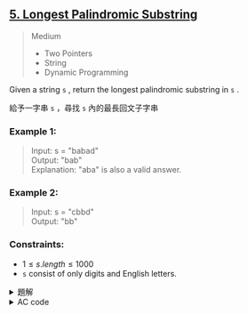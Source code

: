## [5. Longest Palindromic Substring](https://leetcode.com/problems/longest-palindromic-substring/)  

> Medium
> * Two Pointers  
> * String  
> * Dynamic Programming  

Given a string `s` , return the longest palindromic substring in `s` .  

給予一字串 `s` ，尋找 `s` 內的最長回文子字串  

### Example 1:  

> Input: s = "babad"  
> Output: "bab"  
> Explanation: "aba" is also a valid answer.  

### Example 2:  

> Input: s = "cbbd"  
> Output: "bb"  


### Constraints:  

* $1 \leq s.length \leq 1000$  
* `s` consist of only digits and English letters.  

<details>

<summary>題解</summary>

看到題目的第一眼 dp？  
如果 $s[i]=s[j]$ 並且 $j-i=1$ 或者 $dp[i+1][j-1]=1$（內部子串是回文）  
則將 $dp[i][j]$ 設置為 $1$  

```cpp
class Solution {
public:    
    string longestPalindrome(string s) {
        int siz=s.size();
        bool dp[siz][siz];
        for(int i=0;i<siz;i++){
            for(int j=0;j<siz;j++){
                dp[i][j]=0;
                if(i==j){
                    dp[i][j]=1;
                }
            }
        }
        string ans;
        ans+=s[0];
        for(int i=siz-2;i>=0;i--){
            for(int j=i+1;j<siz;j++){
                if(s[i]==s[j]){
                    if(j-i==1||dp[i+1][j-1]==1){
                        dp[i][j]=1;
                        if (ans.size()<j-i+1){
                            ans=s.substr(i,j-i+1);
                        }
                    }
                }
            }
        }
        
        return ans;
    }
};
```

<img width="669" alt="leet0005_0" src="https://github.com/user-attachments/assets/ee6e38b1-fd90-4330-a153-4dcdf025530f">  

* 空間複雜度： $O(n^2)$  
* 時間複雜度： $O(n^2)$  

雖然通過了測試，但是時間複雜度跟空間複雜度都不是很好  
所以稍微修改一下演算法  
把它從 dp 改成 中心擴展法  
從頭到尾枚舉中心點後，向前後擴展，檢查是否為回文  

```cpp
class Solution {
public:
    string longestPalindrome(string s) {
        int siz=s.size();
        int start=0,maxLen=1;

        for(int i=0;i<siz;i++){
            int len1=expandAroundCenter(s,i,i);
            int len2=expandAroundCenter(s,i,i+1);
            int len=max(len1,len2);

            if(len>maxLen){
                start=i-(len-1)/2;
                maxLen=len;
            }
        }

        return s.substr(start,maxLen);
    }

    int expandAroundCenter(string& s,int left,int right){
        while(left>=0&&right<s.size()&&s[left]==s[right]){
            left--;
            right++;
        }
        return right-left-1;
    }
};
```

<img width="669" alt="leet0005_1" src="https://github.com/user-attachments/assets/4feeb1d1-655b-4a69-8186-1cdcc86b5e9f">  

* 空間複雜度： $O(n^2)$  
* 時間複雜度： $O(1)$  

雖然說這樣子的時間複雜度是 $O(n^2)$  
但其實在實際執行的時候，可以減去很多明顯非回文的結果  
所以執行時間相對剛剛的程式碼短了不少  
而且空間複雜度也被壓縮到了 $O(1)$  

</details>

<details>

<summary>AC code</summary>

```cpp
class Solution {
public:
    string longestPalindrome(string s) {
        int siz=s.size();
        int start=0,maxLen=1;

        for(int i=0;i<siz;i++){
            int len1=expandAroundCenter(s,i,i);
            int len2=expandAroundCenter(s,i,i+1);
            int len=max(len1,len2);

            if(len>maxLen){
                start=i-(len-1)/2;
                maxLen=len;
            }
        }

        return s.substr(start,maxLen);
    }

    int expandAroundCenter(string& s,int left,int right){
        while(left>=0&&right<s.size()&&s[left]==s[right]){
            left--;
            right++;
        }
        return right-left-1;
    }
};
```

</details>
